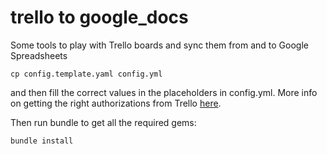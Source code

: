 trello to google_docs
=====================
Some tools to play with Trello boards and sync them from and to Google Spreadsheets

    cp config.template.yaml config.yml
    
and then fill the correct values in the placeholders in config.yml.
More info on getting the right authorizations from Trello [here](https://trello.com/docs/gettingstarted/index.html#getting-an-application-key/).

Then run bundle to get all the required gems:

    bundle install
    
    
    